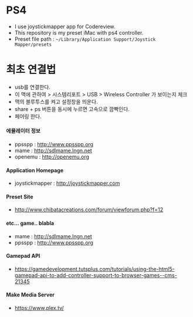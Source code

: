 # PS4
- I use joystickmapper app for Codereview.
- This repository is my preset iMac with ps4 controller.
- Preset file path : `~/Library/Application Support/Joystick Mapper/presets`

# 최초 연결법
- usb를 연결한다.
- 이 맥에 관하여 >  시스템리포트 > USB > Wireless Controller 가 보이는지 체크
- 맥의 블루투스를 켜고 설정창을 띄운다.
- share + ps 버튼을 동시에 누르면 고속으로 깜빡인다.
- 페어링 한다.


#### 에뮬레이터 정보
- ppsspp : http://www.ppsspp.org
- mame : http://sdlmame.lngn.net
- openemu : http://openemu.org

#### Application Homepage
- joystickmapper : http://joystickmapper.com

#### Preset Site
- http://www.chibatacreations.com/forum/viewforum.php?f=12

#### etc... game.. blabla
- mame : http://sdlmame.lngn.net
- ppsspp : http://www.ppsspp.org

#### Gamepad API
- https://gamedevelopment.tutsplus.com/tutorials/using-the-html5-gamepad-api-to-add-controller-support-to-browser-games--cms-21345

#### Make Media Server
- https://www.plex.tv/
